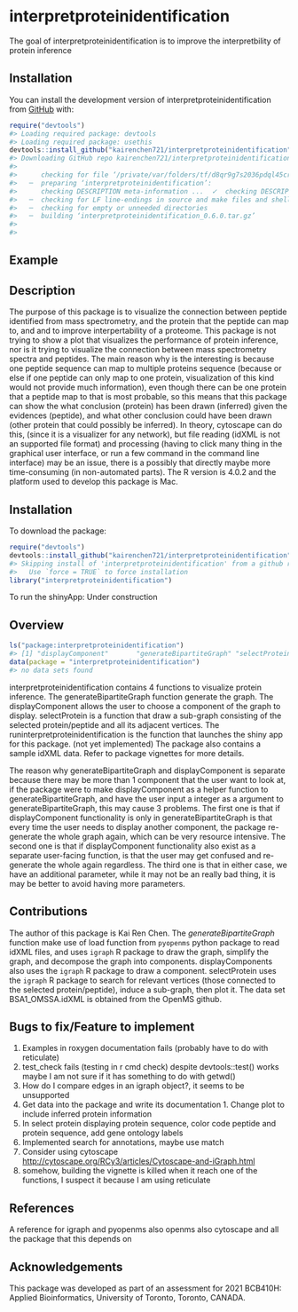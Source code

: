 
<!-- README.md is generated from README.Rmd. Please edit that file -->

# interpretproteinidentification

<!-- badges: start -->
<!-- badges: end -->

The goal of interpretproteinidentification is to improve the
interpretbility of protein inference

## Installation

You can install the development version of
interpretproteinidentification from [GitHub](https://github.com/) with:

``` r
require("devtools")
#> Loading required package: devtools
#> Loading required package: usethis
devtools::install_github("kairenchen721/interpretproteinidentification")
#> Downloading GitHub repo kairenchen721/interpretproteinidentification@HEAD
#> 
#>      checking for file ‘/private/var/folders/tf/d8qr9g7s2036pdql45crxh440000gp/T/Rtmp5M2YvH/remotes1788614f2b74/kairenchen721-interpretproteinidentification-e42a26a/DESCRIPTION’ ...  ✓  checking for file ‘/private/var/folders/tf/d8qr9g7s2036pdql45crxh440000gp/T/Rtmp5M2YvH/remotes1788614f2b74/kairenchen721-interpretproteinidentification-e42a26a/DESCRIPTION’
#>   ─  preparing ‘interpretproteinidentification’:
#>      checking DESCRIPTION meta-information ...  ✓  checking DESCRIPTION meta-information
#>   ─  checking for LF line-endings in source and make files and shell scripts
#>   ─  checking for empty or unneeded directories
#>   ─  building ‘interpretproteinidentification_0.6.0.tar.gz’
#>      
#> 
```

## Example

<!-- You'll still need to render `README.Rmd` regularly, to keep `README.md` up-to-date. `devtools::build_readme()` is handy for this. You could also use GitHub Actions to re-render `README.Rmd` every time you push. An example workflow can be found here: <https://github.com/r-lib/actions/tree/v1/examples>. -->
<!-- You can also embed plots, for example: -->
<!-- In that case, don't forget to commit and push the resulting figure files, so they display on GitHub and CRAN. -->

## Description

The purpose of this package is to visualize the connection between
peptide identified from mass spectrometry, and the protein that the
peptide can map to, and and to improve interpertability of a proteome.
This package is not trying to show a plot that visualizes the
performance of protein inference, nor is it trying to visualize the
connection between mass spectrometry spectra and peptides. The main
reason why is the interesting is because one peptide sequence can map to
multiple proteins sequence (because or else if one peptide can only map
to one protein, visualization of this kind would not provide much
information), even though there can be one protein that a peptide map to
that is most probable, so this means that this package can show the what
conclusion (protein) has been drawn (inferred) given the evidences
(peptide), and what other conclusion could have been drawn (other
protein that could possibly be inferred). In theory, cytoscape can do
this, (since it is a visualizer for any network), but file reading
(idXML is not an supported file format) and processing (having to click
many thing in the graphical user interface, or run a few command in the
command line interface) may be an issue, there is a possibly that
directly maybe more time-consuming (in non-automated parts). The R
version is 4.0.2 and the platform used to develop this package is Mac.

## Installation

To download the package:

``` r
require("devtools")
devtools::install_github("kairenchen721/interpretproteinidentification", build_vignettes = TRUE)
#> Skipping install of 'interpretproteinidentification' from a github remote, the SHA1 (e42a26a6) has not changed since last install.
#>   Use `force = TRUE` to force installation
library("interpretproteinidentification")
```

To run the shinyApp: Under construction

## Overview

``` r
ls("package:interpretproteinidentification")
#> [1] "displayComponent"       "generateBipartiteGraph" "selectProtein"
data(package = "interpretproteinidentification")
#> no data sets found
```

interpretproteinidentification contains 4 functions to visualize protein
inference. The generateBipartiteGraph function generate the graph. The
displayComponent allows the user to choose a component of the graph to
display. selectProtein is a function that draw a sub-graph consisting of
the selected protein/peptide and all its adjacent vertices. The
runinterpretproteinidentification is the function that launches the
shiny app for this package. (not yet implemented) The package also
contains a sample idXML data. Refer to package vignettes for more
details.

The reason why generateBipartiteGraph and displayComponent is separate
because there may be more than 1 component that the user want to look
at, if the package were to make displayComponent as a helper function to
generateBipartiteGraph, and have the user input a integer as a argument
to generateBipartiteGraph, this may cause 3 problems. The first one is
that if displayComponent functionality is only in generateBipartiteGraph
is that every time the user needs to display another component, the
package re-generate the whole graph again, which can be very resource
intensive. The second one is that if displayComponent functionality also
exist as a separate user-facing function, is that the user may get
confused and re-generate the whole again regardless. The third one is
that in either case, we have an additional parameter, while it may not
be an really bad thing, it is may be better to avoid having more
parameters.

## Contributions

The author of this package is Kai Ren Chen. The *generateBipartiteGraph*
function make use of load function from `pyopenms` python package to
read idXML files, and uses `igraph` R package to draw the graph,
simplify the graph, and decompose the graph into components.
displayComponents also uses the `igraph` R package to draw a component.
selectProtein uses the `igraph` R package to search for relevant
vertices (those connected to the selected protein/peptide), induce a
sub-graph, then plot it. The data set BSA1_OMSSA.idXML is obtained from
the OpenMS github.

## Bugs to fix/Feature to implement

1.  Examples in roxygen documentation fails (probably have to do with
    reticulate)
2.  test_check fails (testing in r cmd check) despite devtools::test()
    works maybe I am not sure if it has something to do with getwd()
3.  How do I compare edges in an igraph object?, it seems to be
    unsupported
4.  Get data into the package and write its documentation 1. Change plot
    to include inferred protein information
5.  In select protein displaying protein sequence, color code peptide
    and protein sequence, add gene ontology labels
6.  Implemented search for annotations, maybe use match
7.  Consider using cytoscape
    <http://cytoscape.org/RCy3/articles/Cytoscape-and-iGraph.html>
8.  somehow, building the vignette is killed when it reach one of the
    functions, I suspect it because I am using reticulate

## References

A reference for igraph and pyopenms also openms also cytoscape and all
the package that this depends on

## Acknowledgements

This package was developed as part of an assessment for 2021 BCB410H:
Applied Bioinformatics, University of Toronto, Toronto, CANADA.
